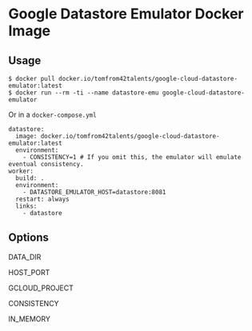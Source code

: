 # Google Datastore Emulator Docker Image

## Usage

```
$ docker pull docker.io/tomfrom42talents/google-cloud-datastore-emulator:latest
$ docker run --rm -ti --name datastore-emu google-cloud-datastore-emulator
```

Or in a `docker-compose.yml`

```
datastore:
  image: docker.io/tomfrom42talents/google-cloud-datastore-emulator:latest
  environment:
    - CONSISTENCY=1 # If you omit this, the emulator will emulate eventual consistency.
worker:
  build: .
  environment:
    - DATASTORE_EMULATOR_HOST=datastore:8081
  restart: always
  links:
    - datastore
```


## Options

DATA_DIR

HOST_PORT

GCLOUD_PROJECT

CONSISTENCY

IN_MEMORY